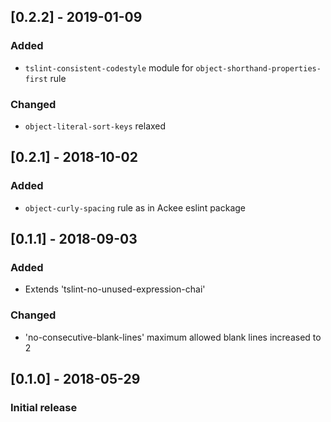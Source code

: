 ## [0.2.2] - 2019-01-09

### Added
- `tslint-consistent-codestyle` module for `object-shorthand-properties-first` rule

### Changed
- `object-literal-sort-keys` relaxed

## [0.2.1] - 2018-10-02

### Added
- `object-curly-spacing` rule as in Ackee eslint package

## [0.1.1] - 2018-09-03

### Added
- Extends 'tslint-no-unused-expression-chai'

### Changed
- 'no-consecutive-blank-lines' maximum allowed blank lines increased to 2

## [0.1.0] - 2018-05-29

### Initial release

